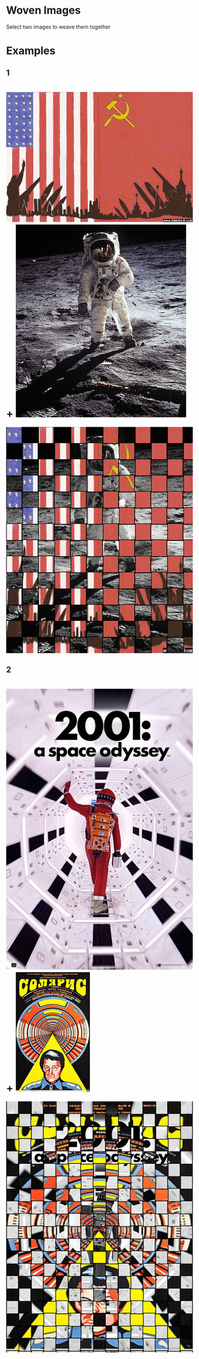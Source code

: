 # Woven Images

Select two images to weave them together

# Examples

## 1

![image_1](examples/coldWar/guerre_froide_usa_urss.jpg)
+
![image_2](examples/coldWar/marche-sur-la-lune.jpg)
=
![result](examples/coldWar/result1.jpeg)

## 2

![image_1](examples/films/2001-a-space-odyssey-i75298.jpg)
+
![image_2](examples/films/Solyaris_ussr_poster.jpg)
=
![result](examples/films/result2.jpeg)



